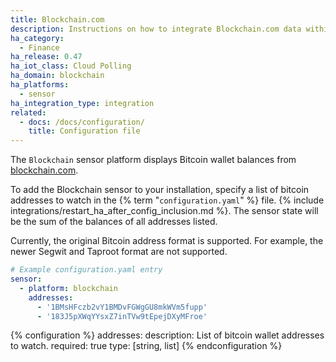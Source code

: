 ```yaml
---
title: Blockchain.com
description: Instructions on how to integrate Blockchain.com data within Home Assistant.
ha_category:
  - Finance
ha_release: 0.47
ha_iot_class: Cloud Polling
ha_domain: blockchain
ha_platforms:
  - sensor
ha_integration_type: integration
related:
  - docs: /docs/configuration/
    title: Configuration file
---
```


The `Blockchain` sensor platform displays Bitcoin wallet balances from [blockchain.com](https://blockchain.com).

To add the Blockchain sensor to your installation, specify a list of bitcoin addresses to watch in the {% term "`configuration.yaml`" %} file.
{% include integrations/restart_ha_after_config_inclusion.md %}. The sensor state will be the sum of the balances of all addresses listed.

Currently, the original Bitcoin address format is supported.
For example, the newer Segwit and Taproot format are not supported.

```yaml
# Example configuration.yaml entry
sensor:
  - platform: blockchain
    addresses:
      - '1BMsHFczb2vY1BMDvFGWgGU8mkWVm5fupp'
      - '183J5pXWqYYsxZ7inTVw9tEpejDXyMFroe'
```

{% configuration %}
addresses:
  description: List of bitcoin wallet addresses to watch.
  required: true
  type: [string, list]
{% endconfiguration %}
